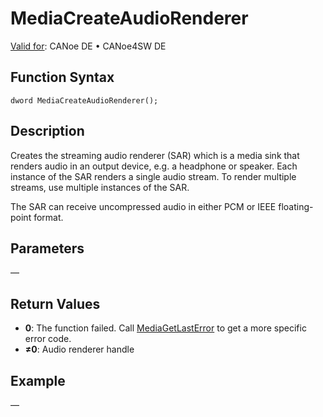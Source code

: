 # MediaCreateAudioRenderer

[Valid for](../../../Shared/FeatureAvailability.md): CANoe DE • CANoe4SW DE

## Function Syntax

```
dword MediaCreateAudioRenderer();
```

## Description

Creates the streaming audio renderer (SAR) which is a media sink that renders audio in an output device, e.g. a headphone or speaker. Each instance of the SAR renders a single audio stream. To render multiple streams, use multiple instances of the SAR.

The SAR can receive uncompressed audio in either PCM or IEEE floating-point format.

## Parameters

—

## Return Values

- **0**: The function failed. Call [MediaGetLastError](CAPLfunctionMediaGetLastError.md) to get a more specific error code.
- **≠0**: Audio renderer handle

## Example

—

